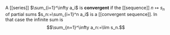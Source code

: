 A [[series]] $\sum_{i=1}^\infty a_i$ is **convergent** if the [[sequence]] $n\mapsto s_n$ of partial sums $s_n:=\sum_{i=1}^n a_i$ is a [[convergent sequence]]. In that case the infinite sum is $$\sum_{n=1}^\infty a_n:=\lim s_n.$$